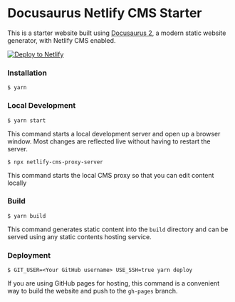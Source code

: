 # Docusaurus Netlify CMS Starter

This is a starter website built using [Docusaurus 2](https://v2.docusaurus.io/), a modern static website generator, with Netlify CMS enabled.

[![Deploy to Netlify](https://www.netlify.com/img/deploy/button.svg)](https://app.netlify.com/start/deploy?repository=https://github.com/Alexa-Green/docusaurus-netlify-cms)

### Installation

```
$ yarn
```

### Local Development

```
$ yarn start
```

This command starts a local development server and open up a browser window. Most changes are reflected live without having to restart the server.

```
$ npx netlify-cms-proxy-server
```

This command starts the local CMS proxy so that you can edit content locally

### Build

```
$ yarn build
```

This command generates static content into the `build` directory and can be served using any static contents hosting service.

### Deployment

```
$ GIT_USER=<Your GitHub username> USE_SSH=true yarn deploy
```

If you are using GitHub pages for hosting, this command is a convenient way to build the website and push to the `gh-pages` branch.
